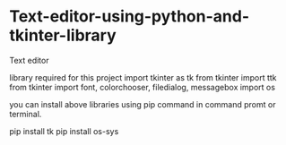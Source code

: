 # Text-editor-using-python-and-tkinter-library
Text editor

library required for this project
import tkinter as tk 
from tkinter import ttk
from tkinter import font, colorchooser, filedialog, messagebox
import os

you can install above libraries using pip command in command promt or terminal.

pip install tk
pip install os-sys
